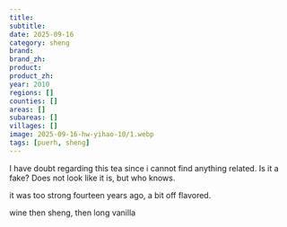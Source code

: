 ```yaml
---
title: 
subtitle: 
date: 2025-09-16
category: sheng
brand: 
brand_zh: 
product: 
product_zh: 
year: 2010
regions: []
counties: []
areas: []
subareas: []
villages: []
image: 2025-09-16-hw-yihao-10/1.webp
tags: [puerh, sheng]
---
```


I have doubt regarding this tea since i cannot find anything related. Is it a fake? Does not look like it is, but who knows.

it was too strong fourteen years ago, a bit off flavored.

wine then sheng, then long vanilla